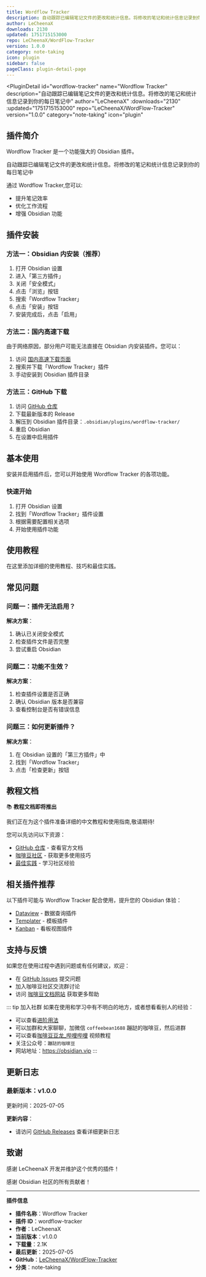 ```yaml
---
title: Wordflow Tracker
description: 自动跟踪已编辑笔记文件的更改和统计信息。将修改的笔记和统计信息记录到你的每日笔记中
author: LeCheenaX
downloads: 2130
updated: 1751715153000
repo: LeCheenaX/WordFlow-Tracker
version: 1.0.0
category: note-taking
icon: plugin
sidebar: false
pageClass: plugin-detail-page
---
```


<PluginDetail
  id="wordflow-tracker"
  name="Wordflow Tracker"
  description="自动跟踪已编辑笔记文件的更改和统计信息。将修改的笔记和统计信息记录到你的每日笔记中"
  author="LeCheenaX"
  :downloads="2130"
  :updated="1751715153000"
  repo="LeCheenaX/WordFlow-Tracker"
  version="1.0.0"
  category="note-taking"
  icon="plugin"
>

<!-- AUTO_GENERATED_START -->
## 插件简介

Wordflow Tracker 是一个功能强大的 Obsidian 插件。

自动跟踪已编辑笔记文件的更改和统计信息。将修改的笔记和统计信息记录到你的每日笔记中

通过 Wordflow Tracker,您可以:

- 提升笔记效率
- 优化工作流程
- 增强 Obsidian 功能

<!-- AUTO_GENERATED_END -->

<!-- AUTO_GENERATED_START -->
## 插件安装

### 方法一：Obsidian 内安装（推荐）

1. 打开 Obsidian 设置
2. 进入「第三方插件」
3. 关闭「安全模式」
4. 点击「浏览」按钮
5. 搜索「Wordflow Tracker」
6. 点击「安装」按钮
7. 安装完成后，点击「启用」

### 方法二：国内高速下载

由于网络原因，部分用户可能无法直接在 Obsidian 内安装插件。您可以：

1. 访问 [国内高速下载页面](/zh/documentation/obsidian-plugins-download.html)
2. 搜索并下载「Wordflow Tracker」插件
3. 手动安装到 Obsidian 插件目录

### 方法三：GitHub 下载

1. 访问 [GitHub 仓库](https://github.com/LeCheenaX/WordFlow-Tracker)
2. 下载最新版本的 Release
3. 解压到 Obsidian 插件目录：`.obsidian/plugins/wordflow-tracker/`
4. 重启 Obsidian
5. 在设置中启用插件

## 基本使用

安装并启用插件后，您可以开始使用 Wordflow Tracker 的各项功能。

### 快速开始

1. 打开 Obsidian 设置
2. 找到「Wordflow Tracker」插件设置
3. 根据需要配置相关选项
4. 开始使用插件功能

<!-- AUTO_GENERATED_END -->

<!-- CUSTOM_CONTENT_START:tutorial -->
## 使用教程

在这里添加详细的使用教程、技巧和最佳实践。

<!-- CUSTOM_CONTENT_END:tutorial -->

<!-- SHARED_CONTENT_START -->
## 常见问题

### 问题一：插件无法启用？

**解决方案**：
1. 确认已关闭安全模式
2. 检查插件文件是否完整
3. 尝试重启 Obsidian

### 问题二：功能不生效？

**解决方案**：
1. 检查插件设置是否正确
2. 确认 Obsidian 版本是否兼容
3. 查看控制台是否有错误信息

### 问题三：如何更新插件？

**解决方案**：
1. 在 Obsidian 设置的「第三方插件」中
2. 找到「Wordflow Tracker」
3. 点击「检查更新」按钮

## 教程文档

📚 **教程文档即将推出**

我们正在为这个插件准备详细的中文教程和使用指南,敬请期待!

您可以先访问以下资源：
- [GitHub 仓库](https://github.com/LeCheenaX/WordFlow-Tracker) - 查看官方文档
- [咖啡豆社区](/zh/bases/) - 获取更多使用技巧
- [最佳实践](/zh/best-practices/) - 学习社区经验

## 相关插件推荐

以下插件可能与 Wordflow Tracker 配合使用，提升您的 Obsidian 体验：

- [Dataview](/zh/plugins/dataview.html) - 数据查询插件
- [Templater](/zh/plugins/templater-obsidian.html) - 模板插件
- [Kanban](/zh/plugins/obsidian-kanban.html) - 看板视图插件

## 支持与反馈

如果您在使用过程中遇到问题或有任何建议，欢迎：

- 在 [GitHub Issues](https://github.com/LeCheenaX/WordFlow-Tracker/issues) 提交问题
- 加入咖啡豆社区交流群讨论
- 访问 [咖啡豆文档网站](https://obsidian.vip) 获取更多帮助

::: tip 加入社群
如果在使用和学习中有不明白的地方，或者想看看别人的经验：
- 可以查看[进阶用法](/zh/advanced)
- 可以加群和大家聊聊，加微信 `coffeebean1688` 蹦跶的咖啡豆，然后进群
- 可以查看[咖啡豆豆龙_哔哩哔哩](https://space.bilibili.com/618777356) 视频教程
- 关注公众号：`蹦跶的咖啡豆`
- 网站地址：https://obsidian.vip
:::
<!-- SHARED_CONTENT_END -->

<!-- AUTO_GENERATED_START -->
## 更新日志

### 最新版本：v1.0.0

更新时间：2025-07-05

**更新内容**：
- 请访问 [GitHub Releases](https://github.com/LeCheenaX/WordFlow-Tracker/releases) 查看详细更新日志

## 致谢

感谢 LeCheenaX 开发并维护这个优秀的插件！

感谢 Obsidian 社区的所有贡献者！

---

**插件信息**
- **插件名称**：Wordflow Tracker
- **插件 ID**：wordflow-tracker
- **作者**：LeCheenaX
- **当前版本**：v1.0.0
- **下载量**：2.1K
- **最后更新**：2025-07-05
- **GitHub**：[LeCheenaX/WordFlow-Tracker](https://github.com/LeCheenaX/WordFlow-Tracker)
- **分类**：note-taking
<!-- AUTO_GENERATED_END -->

</PluginDetail>

